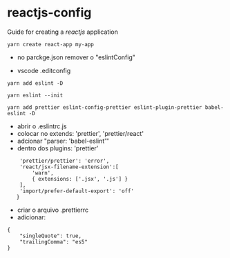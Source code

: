 # reactjs-config
Guide for creating a *reactjs* application


```yarn create react-app my-app```

* no parckge.json remover o "eslintConfig"

* vscode .editconfig

```yarn add eslint -D```

```yarn eslint --init```

```yarn add prettier eslint-config-prettier eslint-plugin-prettier babel-eslint -D ```

* abrir o .eslintrc.js
* colocar no extends: 'prettier', 'prettier/react'
* adcionar "parser: 'babel-eslint'"
* dentro dos plugins: 'prettier'
 
```rules: {
    'prettier/prettier': 'error',
    'react/jsx-filename-extension':[
        'warn',
        { extensions: ['.jsx', '.js'] }
    ],
    'import/prefer-default-export': 'off'
   }
```


* criar o arquivo .prettierrc
* adicionar: 
```
{
    "singleQuote": true,
    "trailingComma": "es5"
}
```
